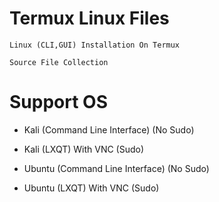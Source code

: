 # Termux Linux Files

    Linux (CLI,GUI) Installation On Termux
    
    Source File Collection
    
# Support OS

* Kali (Command Line Interface) (No Sudo)
    
* Kali (LXQT) With VNC (Sudo)
    
* Ubuntu (Command Line Interface) (No Sudo)

* Ubuntu (LXQT) With VNC (Sudo)

